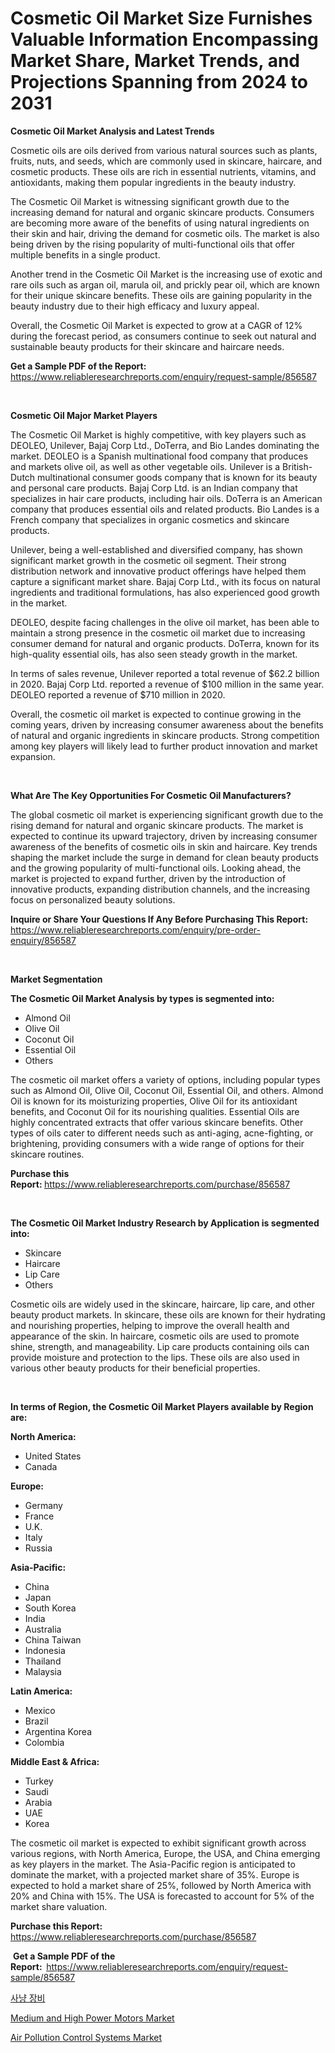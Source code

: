 <p><h1>Cosmetic Oil Market Size Furnishes Valuable Information Encompassing Market Share, Market Trends, and Projections Spanning from 2024 to 2031</h1></p><p><strong>Cosmetic Oil Market Analysis and Latest Trends</strong></p>
<p><p>Cosmetic oils are oils derived from various natural sources such as plants, fruits, nuts, and seeds, which are commonly used in skincare, haircare, and cosmetic products. These oils are rich in essential nutrients, vitamins, and antioxidants, making them popular ingredients in the beauty industry.</p><p>The Cosmetic Oil Market is witnessing significant growth due to the increasing demand for natural and organic skincare products. Consumers are becoming more aware of the benefits of using natural ingredients on their skin and hair, driving the demand for cosmetic oils. The market is also being driven by the rising popularity of multi-functional oils that offer multiple benefits in a single product.</p><p>Another trend in the Cosmetic Oil Market is the increasing use of exotic and rare oils such as argan oil, marula oil, and prickly pear oil, which are known for their unique skincare benefits. These oils are gaining popularity in the beauty industry due to their high efficacy and luxury appeal.</p><p>Overall, the Cosmetic Oil Market is expected to grow at a CAGR of 12% during the forecast period, as consumers continue to seek out natural and sustainable beauty products for their skincare and haircare needs.</p></p>
<p><strong>Get a Sample PDF of the Report:&nbsp;</strong> <a href="https://www.reliableresearchreports.com/enquiry/request-sample/856587">https://www.reliableresearchreports.com/enquiry/request-sample/856587</a></p>
<p>&nbsp;</p>
<p><strong>Cosmetic Oil Major Market Players</strong></p>
<p><p>The Cosmetic Oil Market is highly competitive, with key players such as DEOLEO, Unilever, Bajaj Corp Ltd., DoTerra, and Bio Landes dominating the market. DEOLEO is a Spanish multinational food company that produces and markets olive oil, as well as other vegetable oils. Unilever is a British-Dutch multinational consumer goods company that is known for its beauty and personal care products. Bajaj Corp Ltd. is an Indian company that specializes in hair care products, including hair oils. DoTerra is an American company that produces essential oils and related products. Bio Landes is a French company that specializes in organic cosmetics and skincare products.</p><p>Unilever, being a well-established and diversified company, has shown significant market growth in the cosmetic oil segment. Their strong distribution network and innovative product offerings have helped them capture a significant market share. Bajaj Corp Ltd., with its focus on natural ingredients and traditional formulations, has also experienced good growth in the market.</p><p>DEOLEO, despite facing challenges in the olive oil market, has been able to maintain a strong presence in the cosmetic oil market due to increasing consumer demand for natural and organic products. DoTerra, known for its high-quality essential oils, has also seen steady growth in the market.</p><p>In terms of sales revenue, Unilever reported a total revenue of $62.2 billion in 2020. Bajaj Corp Ltd. reported a revenue of $100 million in the same year. DEOLEO reported a revenue of $710 million in 2020.</p><p>Overall, the cosmetic oil market is expected to continue growing in the coming years, driven by increasing consumer awareness about the benefits of natural and organic ingredients in skincare products. Strong competition among key players will likely lead to further product innovation and market expansion.</p></p>
<p>&nbsp;</p>
<p><strong>What Are The Key Opportunities For Cosmetic Oil Manufacturers?</strong></p>
<p><p>The global cosmetic oil market is experiencing significant growth due to the rising demand for natural and organic skincare products. The market is expected to continue its upward trajectory, driven by increasing consumer awareness of the benefits of cosmetic oils in skin and haircare. Key trends shaping the market include the surge in demand for clean beauty products and the growing popularity of multi-functional oils. Looking ahead, the market is projected to expand further, driven by the introduction of innovative products, expanding distribution channels, and the increasing focus on personalized beauty solutions.</p></p>
<p><strong>Inquire or Share Your Questions If Any Before Purchasing This Report:</strong> <a href="https://www.reliableresearchreports.com/enquiry/pre-order-enquiry/856587">https://www.reliableresearchreports.com/enquiry/pre-order-enquiry/856587</a></p>
<p>&nbsp;</p>
<p><strong>Market Segmentation</strong></p>
<p><strong>The Cosmetic Oil Market Analysis by types is segmented into:</strong></p>
<p><ul><li>Almond Oil</li><li>Olive Oil</li><li>Coconut Oil</li><li>Essential Oil</li><li>Others</li></ul></p>
<p><p>The cosmetic oil market offers a variety of options, including popular types such as Almond Oil, Olive Oil, Coconut Oil, Essential Oil, and others. Almond Oil is known for its moisturizing properties, Olive Oil for its antioxidant benefits, and Coconut Oil for its nourishing qualities. Essential Oils are highly concentrated extracts that offer various skincare benefits. Other types of oils cater to different needs such as anti-aging, acne-fighting, or brightening, providing consumers with a wide range of options for their skincare routines.</p></p>
<p><strong>Purchase this Report:&nbsp;</strong><a href="https://www.reliableresearchreports.com/purchase/856587">https://www.reliableresearchreports.com/purchase/856587</a></p>
<p>&nbsp;</p>
<p><strong>The Cosmetic Oil Market Industry Research by Application is segmented into:</strong></p>
<p><ul><li>Skincare</li><li>Haircare</li><li>Lip Care</li><li>Others</li></ul></p>
<p><p>Cosmetic oils are widely used in the skincare, haircare, lip care, and other beauty product markets. In skincare, these oils are known for their hydrating and nourishing properties, helping to improve the overall health and appearance of the skin. In haircare, cosmetic oils are used to promote shine, strength, and manageability. Lip care products containing oils can provide moisture and protection to the lips. These oils are also used in various other beauty products for their beneficial properties.</p></p>
<p>&nbsp;</p>
<p><strong>In terms of Region, the Cosmetic Oil Market Players available by Region are:</strong></p>
<p>
    <p> <strong> North America: </strong>
        <ul>
            <li>United States</li>
            <li>Canada</li>
        </ul>
        </p> 
    <p> <strong> Europe: </strong>
        <ul>
            <li>Germany</li>
            <li>France</li>
            <li>U.K.</li>
            <li>Italy</li>
            <li>Russia</li>
        </ul>
        </p> 
    <p> <strong> Asia-Pacific: </strong>
        <ul>
            <li>China</li>
            <li>Japan</li>
            <li>South Korea</li>
            <li>India</li>
            <li>Australia</li>
            <li>China Taiwan</li>
            <li>Indonesia</li>
            <li>Thailand</li>
            <li>Malaysia</li>
        </ul>
        </p> 
    <p> <strong> Latin America: </strong>
        <ul>
            <li>Mexico</li>
            <li>Brazil</li>
            <li>Argentina Korea</li>
            <li>Colombia</li>
        </ul>
        </p> 
    <p> <strong> Middle East & Africa: </strong>
        <ul>
            <li>Turkey</li>
            <li>Saudi</li>
            <li>Arabia</li>
            <li>UAE</li>
            <li>Korea</li>
        </ul>
    </p>
    </p>
<p><p>The cosmetic oil market is expected to exhibit significant growth across various regions, with North America, Europe, the USA, and China emerging as key players in the market. The Asia-Pacific region is anticipated to dominate the market, with a projected market share of 35%. Europe is expected to hold a market share of 25%, followed by North America with 20% and China with 15%. The USA is forecasted to account for 5% of the market share valuation.</p></p>
<p><strong>Purchase this Report: </strong><a href="https://www.reliableresearchreports.com/purchase/856587">https://www.reliableresearchreports.com/purchase/856587</a></p>
<p>&nbsp;<strong>Get a Sample PDF of the Report:&nbsp;&nbsp;</strong><a href="https://www.reliableresearchreports.com/enquiry/request-sample/856587">https://www.reliableresearchreports.com/enquiry/request-sample/856587</a></p>
<p><strong></strong></p>
<p><p><a href="https://github.com/vsnao330707/Market-Research-Report-List-1/blob/main/51879913260.md">사냥 장비</a></p><p><a href="https://view.publitas.com/reportprime-1/medium-and-high-power-motors-market-size-2024-2031-global-industrial-analysis-key-geographical-regions-market-share-top-key-players-product-types-and-forecast-research-report/">Medium and High Power Motors Market</a></p><p><a href="https://view.publitas.com/reportprime-1/air-pollution-control-systems-market-provides-detailed-segmentation-of-this-market-based-on-type-application-and-region-and-forecast-for-the-period-from-2024-2031/">Air Pollution Control Systems Market</a></p></p>